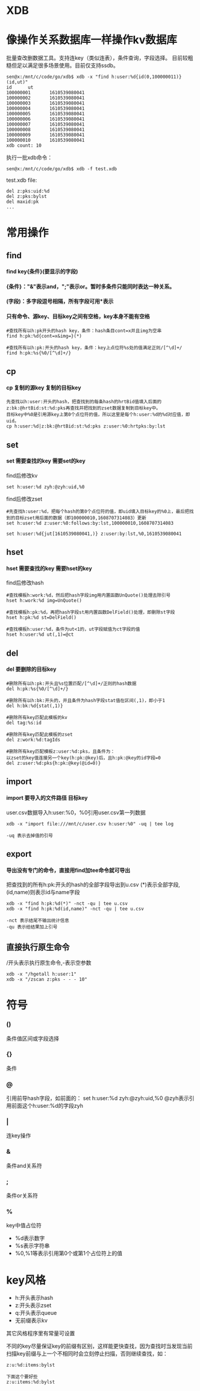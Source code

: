 # XDB
# 像操作关系数据库一样操作kv数据库
批量查改删数据工具。支持连key（类似连表），条件查询，字段选择。
目前较粗糙但足以满足很多场景使用。目前仅支持ssdb。
```
sen@x:/mnt/c/code/go/xdb$ xdb -x "find h:user:%d{id(0,100000011)}(id,ut)"
id      ut
100000001       1610539080041
100000002       1610539080041
100000003       1610539080041
100000004       1610539080041
100000005       1610539080041
100000006       1610539080041
100000007       1610539080041
100000008       1610539080041
100000009       1610539080041
100000010       1610539080041
xdb count: 10
```

执行一批xdb命令：
```
sen@x:/mnt/c/code/go/xdb$ xdb -f test.xdb
```
test.xdb file:
```
del z:pks:uid:%d
del z:pks:bylst
del maxid:pk
...
```

# 常用操作
## find
#### find key{条件}(要显示的字段)
#### {条件}："&"表示and，";"表示or。暂时多条件只能同时表达一种关系。
#### (字段)：多字段逗号相隔，所有字段可用*表示
#### 只有命令、源key、目标key之间有空格，key本身不能有空格
```
#查找所有以h:pk开头的hash key，条件：hash条目cont=x并且img为空串
find h:pk:%d{cont=x&img=}(*)

#查找所有以h:pk:开头的hash key，条件：key上点位符%s处的值满足正则/[^\d]+/
find h:pk:%s{%0/[^\d]+/}
```
## cp
#### cp 复制的源key  复制的目标key
```
先查找以h:user:开头的hash，把查找到的每条hash的hrtBid值填入后面的z:bk:@hrtBid:st:%d:pks再查找并把找到的zset数据复制到目标key中。
目标key中%0是引用源key上第0个点位符的值，所以这里是每个h:user:%d的%d对应值，即uid。
cp h:user:%d|z:bk:@hrtBid:st:%d:pks z:user:%0:hrtpks:by:lst
```
## set
#### set 需要查找的key   需要set的key
find后修改kv
```
set h:user:%d zyh:@zyh:uid,%0
```
find后修改zset
```
#先查找h:user:%d，把每个hash的第0个点位符的值，即uid填入目标key的%0上，最后把找到的目标zset用后面的数据（即100000010,1608707314083）更新
set h:user:%d z:user:%0:follows:by:lst,100000010,1608707314083

set h:user:%d{jut[1610539080041,)} z:user:by:lst,%0,1610539080041
```
## hset
#### hset 需要查找的key  需要hset的key
find后修改hash
```
#查找模板h:work:%d，然后把hash字段img用内置函数UnQuote()处理去除引号
hset h:work:%d img=UnQuote()

#查找模板h:pk:%d，再把hash字段st用内置函数DelField()处理，即删除st字段
hset h:pk:%d st=DelField()

#查找模板h:user:%d，条件为ut<1的，ut字段赋值为ct字段的值
hset h:user:%d ut(,1)=@ct
```
## del
#### del 要删除的目标key
```
#删除所有以h:pk:开头且%s位置匹配/[^\d]+/正则的hash数据
del h:pk:%s{%0/[^\d]+/}

#删除所有以h:bk:开头的，并且条件为hash字段stat值在区间(,1)，即小于1
del h:bk:%d{stat(,1)}

#删除所有key匹配此模板的kv
del tag:%s:id

#删除所有key匹配此模板的zset
del z:work:%d:tagIds

#删除所有key匹配模板z:user:%d:pks，且条件为：
以zset的key值连接另一个key(h:pk:@key)后，且h:pk:@key的id字段=0
del z:user:%d:pks{h:pk:@key(@id=0)}
```
## import
#### import 要导入的文件路径 目标key
user.csv数据导入h:user:%0，%0引用user.csv第一列数据
```
xdb -x "import file:///mnt/c/user.csv h:user:%0" -uq | tee log

-uq 表示去掉值的引号
```

## export
#### 导出没有专门的命令，直接用find加tee命令就可导出
把查找到的所有h:pk:开头的hash的全部字段导出到u.csv
(*)表示全部字段,(id,name)则表示id与name字段
```
xdb -x "find h:pk:%d(*)" -nct -qu | tee u.csv
xdb -x "find h:pk:%d(id,name)" -nct -qu | tee u.csv

-nct 表示结尾不输出统计信息
-qu 表示给结果加上引号
```

## 直接执行原生命令
/开头表示执行原生命令,-表示空参数
```
xdb -x "/hgetall h:user:1"
xdb -x "/zscan z:pks - - - 10"
```

# 符号
### ()
条件值区间或字段选择

### {}
条件

### @
引用前导hash字段，如前面的：
set h:user:%d zyh:@zyh:uid,%0
@zyh表示引用前面这个h:user:%d的字段zyh

### |
连key操作

### &
条件and关系符

### ;
条件or关系符

### %
key中值占位符
* %d表示数字
* %s表示字符串
* %0,%1等表示引用第0个或第1个占位符上的值

# key风格
* h:开头表示hash
* z:开头表示zset
* q:开头表示queue
* 无前缀表示kv

其它风格程序里有常量可设置

不同的key尽量保证key的前缀有区别，这样能更快查找，因为查找时当发现当前扫描key前缀与上一个不相同时会立刻停止扫描，否则继续查找，如：
```
z:u:%d:items:bylst

下面这个要好些
z:u:items:%d:bylst
```